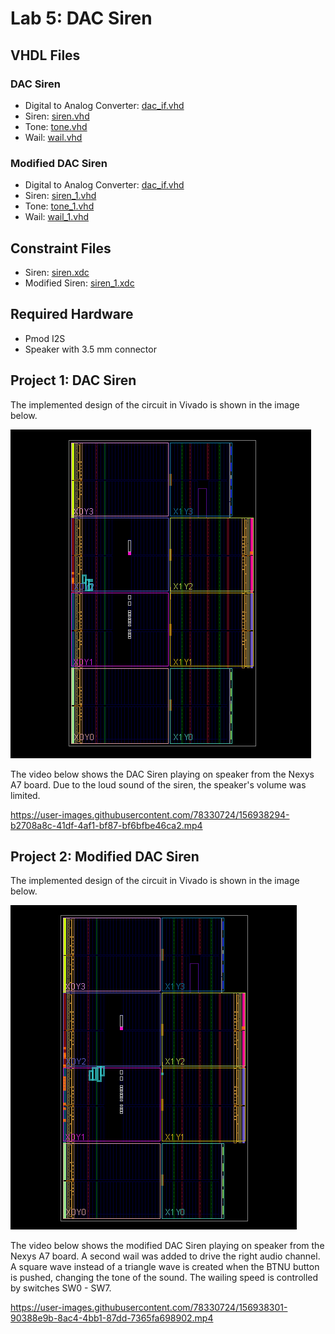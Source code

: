 # Lab 5: DAC Siren

## VHDL Files
### DAC Siren
* Digital to Analog Converter: [dac_if.vhd](./dac_if.vhd)
* Siren: [siren.vhd](./siren.vhd)
* Tone: [tone.vhd](./tone.vhd)
* Wail: [wail.vhd](./wail.vhd)
### Modified DAC Siren
* Digital to Analog Converter: [dac_if.vhd](./dac_if.vhd)
* Siren: [siren_1.vhd](./siren_1.vhd)
* Tone: [tone_1.vhd](./tone_1.vhd)
* Wail: [wail_1.vhd](./wail_1.vhd)
## Constraint Files
* Siren: [siren.xdc](./siren.xdc)
* Modified Siren: [siren_1.xdc](./siren_1.xdc)
## Required Hardware
* Pmod I2S
* Speaker with 3.5 mm connector

## Project 1: DAC Siren
The implemented design of the circuit in Vivado is shown in the image below.

![This is an image](https://github.com/Arif12467/Digital-System-Design-AIA/blob/6fcc35d0ae56aa60341b35a3a28d5827b77c7ead/Assignment-7/implemented_design.png)

The video below shows the DAC Siren playing on speaker from the Nexys A7 board. Due to the loud sound of the siren, the speaker's volume was limited.

https://user-images.githubusercontent.com/78330724/156938294-b2708a8c-41df-4af1-bf87-bf6bfbe46ca2.mp4


## Project 2: Modified DAC Siren
The implemented design of the circuit in Vivado is shown in the image below.

![This is an image](https://github.com/Arif12467/Digital-System-Design-AIA/blob/6fcc35d0ae56aa60341b35a3a28d5827b77c7ead/Assignment-7/implemented_design_1.png)

The video below shows the modified DAC Siren playing on speaker from the Nexys A7 board. A second wail was added to drive the right audio channel. A square wave instead of a triangle wave is created when the BTNU button is pushed, changing the tone of the sound. The wailing speed is controlled by switches SW0 - SW7.

https://user-images.githubusercontent.com/78330724/156938301-90388e9b-8ac4-4bb1-87dd-7365fa698902.mp4


